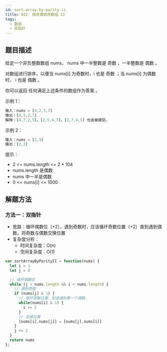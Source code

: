 ```yaml
---
id: sort-array-by-parity-ii
title: 922. 按奇偶排序数组 II
tags:
  - 数组
  - 双指针
---
```


## 题目描述

给定一个非负整数数组 nums，  nums 中一半整数是 奇数 ，一半整数是 偶数 。

对数组进行排序，以便当 nums[i] 为奇数时，i 也是 奇数 ；当 nums[i] 为偶数时， i 也是 偶数 。

你可以返回 任何满足上述条件的数组作为答案 。

示例 1：

```js
输入：nums = [4,2,5,7]
输出：[4,5,2,7]
解释：[4,7,2,5]，[2,5,4,7]，[2,7,4,5] 也会被接受。
```

示例 2：

```js
输入：nums = [2,3]
输出：[2,3]
```

提示：

- 2 <= nums.length <= 2 * 104
- nums.length 是偶数
- nums 中一半是偶数
- 0 <= nums[i] <= 1000

## 解题方法

### 方法一：双指针

- 思路：循环偶数位（+2），遇到奇数时，应该循环奇数位置（+2）直到遇到偶数，将奇数与偶数交换位置
- 复杂度分析：
  - 时间复杂度：O(n)
  - 空间复杂度：O(1)

```js
var sortArrayByParityII = function(nums) {
  let i = 1
  let j = 0

  // 循环偶数位
  while (j < nums.length && i < nums.length) {
    // 遇到奇数
    if (nums[j] & 1) {
      // 循环奇数位置，知道遇到第一个偶数
      while(nums[i] & 1) {
        i += 2
      }
      // 交换位置
      [nums[i],nums[j]] = [nums[j],nums[i]]
    }
    j += 2
  }
  return nums
};
```
